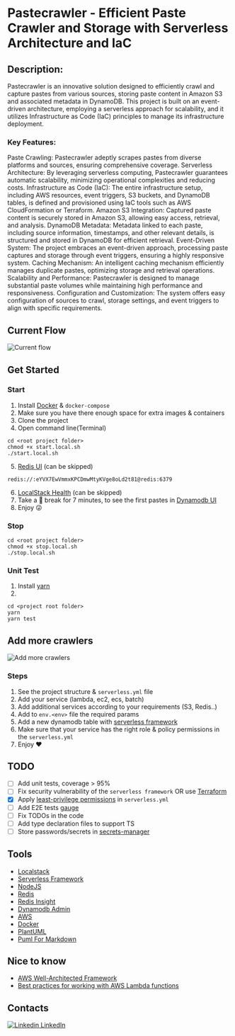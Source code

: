 # Pastecrawler - Efficient Paste Crawler and Storage with Serverless Architecture and IaC

## Description:
Pastecrawler is an innovative solution designed to efficiently crawl and capture pastes from various sources, storing paste content in Amazon S3 and associated metadata in DynamoDB. This project is built on an event-driven architecture, employing a serverless approach for scalability, and it utilizes Infrastructure as Code (IaC) principles to manage its infrastructure deployment.

### Key Features:

Paste Crawling: Pastecrawler adeptly scrapes pastes from diverse platforms and sources, ensuring comprehensive coverage.
Serverless Architecture: By leveraging serverless computing, Pastecrawler guarantees automatic scalability, minimizing operational complexities and reducing costs.
Infrastructure as Code (IaC): The entire infrastructure setup, including AWS resources, event triggers, S3 buckets, and DynamoDB tables, is defined and provisioned using IaC tools such as AWS CloudFormation or Terraform.
Amazon S3 Integration: Captured paste content is securely stored in Amazon S3, allowing easy access, retrieval, and analysis.
DynamoDB Metadata: Metadata linked to each paste, including source information, timestamps, and other relevant details, is structured and stored in DynamoDB for efficient retrieval.
Event-Driven System: The project embraces an event-driven approach, processing paste captures and storage through event triggers, ensuring a highly responsive system.
Caching Mechanism: An intelligent caching mechanism efficiently manages duplicate pastes, optimizing storage and retrieval operations.
Scalability and Performance: Pastecrawler is designed to manage substantial paste volumes while maintaining high performance and responsiveness.
Configuration and Customization: The system offers easy configuration of sources to crawl, storage settings, and event triggers to align with specific requirements.

## Current Flow

![Current flow](https://tinyurl.com/27xgyzws)<!--[Current flow](./diagrams/current-flow.puml)-->

## Get Started

### Start

1. Install [Docker](https://www.docker.com/) & `docker-compose`
2. Make sure you have there enough space for extra images & containers
3. Clone the project
4. Open command line(Terminal)

```
cd <root project folder>
chmod +x start.local.sh
./start.local.sh
```
5. [Redis UI](http://localhost:8002) (can be skipped)
```
redis://:eYVX7EwVmmxKPCDmwMtyKVge8oLd2t81@redis:6379 
```
6. [LocalStack Health](http://localhost:4566/health) (can be skipped)
7. Take a :tea: break for 7 minutes, to see the first pastes in [Dynamodb UI](http://localhost:8001)
8. Enjoy :stuck_out_tongue_winking_eye:

### Stop

```
cd <root project folder>
chmod +x stop.local.sh
./stop.local.sh
```

### Unit Test

1. Install [yarn](https://yarnpkg.com/)
2.

```
cd <project root folder>
yarn
yarn test
```

## Add more crawlers

![Add more crawlers](https://tinyurl.com/2y42ejxu)<!--[Add more crawlers](./diagrams/add-new-crawlers.puml)-->

### Steps

1. See the project structure & `serverless.yml` file
2. Add your service (lambda, ec2, ecs, batch)
3. Add additional services according to your requirements (S3, Redis..)
4. Add to `env.<env>` file the required params
5. Add a new dynamodb table with [serverless framework](https://www.serverless.com/)
6. Make sure that your service has the right role & policy permissions in the `serverless.yml`
7. Enjoy :heart:

## TODO

- [ ] Add unit tests, coverage > 95%
- [ ] Fix security vulnerability of the `serverless framework` OR use [Terraform](https://www.terraform.io/)
- [x] Apply [least-privilege permissions](https://docs.aws.amazon.com/IAM/latest/UserGuide/best-practices.html#grant-least-privilege) in `serverless.yml`
- [ ] Add E2E tests [gauge](https://gauge.org/)
- [ ] Fix TODOs in the code
- [ ] Add type declaration files to support TS
- [ ] Store passwords/secrets in [secrets-manager](https://aws.amazon.com/secrets-manager/)

## Tools

- [Localstack](https://localstack.cloud)
- [Serverless Framework](https://www.serverless.com)
- [NodeJS](https://nodejs.org/en)
- [Redis](https://redis.io)
- [Redis Insight](https://redis.com/redis-enterprise/redis-insight)
- [Dynamodb Admin](https://www.npmjs.com/package/dynamodb-admin)
- [AWS](https://aws.amazon.com)
- [Docker](https://www.docker.com)
- [PlantUML](https://github.com/awslabs/aws-icons-for-plantuml)
- [Puml For Markdown](https://github.com/danielyaa5/puml-for-markdown)

## Nice to know
- [AWS Well-Architected Framework](https://docs.aws.amazon.com/wellarchitected/latest/framework/welcome.html)
- [Best practices for working with AWS Lambda functions](https://docs.aws.amazon.com/lambda/latest/dg/best-practices.html)

## Contacts

[![Linkedin](https://i.stack.imgur.com/gVE0j.png) LinkedIn](https://www.linkedin.com/in/michael-horojanski-23b9a493/)
